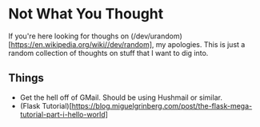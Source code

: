 # Not What You Thought

If you're here looking for thoughs on (/dev/urandom)[https://en.wikipedia.org/wiki//dev/random], my apologies. This is just
a random collection of thoughts on stuff that I want to dig into.

## Things

* Get the hell off of GMail. Should be using Hushmail or similar.
* (Flask Tutorial)[https://blog.miguelgrinberg.com/post/the-flask-mega-tutorial-part-i-hello-world]
